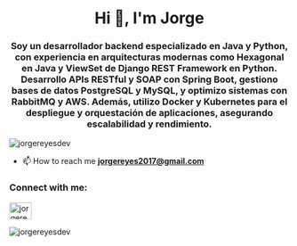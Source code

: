 <h1 align="center">Hi 👋, I'm Jorge</h1>
<h3 align="center">Soy un desarrollador backend especializado en Java y Python, con experiencia en arquitecturas modernas como Hexagonal en Java y ViewSet de Django REST Framework en Python. Desarrollo APIs RESTful y SOAP con Spring Boot, gestiono bases de datos PostgreSQL y MySQL, y optimizo sistemas con RabbitMQ y AWS. Además, utilizo Docker y Kubernetes para el despliegue y orquestación de aplicaciones, asegurando escalabilidad y rendimiento.</h3>

<p align="left"> <img src="https://komarev.com/ghpvc/?username=jorgereyesdev&label=Profile%20views&color=0e75b6&style=flat" alt="jorgereyesdev" /> </p>

- 📫 How to reach me **jorgereyes2017@gmail.com**

<h3 align="left">Connect with me:</h3>
<p align="left">
<a href="https://linkedin.com/in/jorgereyes6" target="blank"><img align="center" src="https://raw.githubusercontent.com/rahuldkjain/github-profile-readme-generator/master/src/images/icons/Social/linked-in-alt.svg" alt="jorgereyes6" height="30" width="40" /></a>
</p>

<p><img align="center" src="https://github-readme-stats.vercel.app/api/top-langs?username=jorgereyesdev&show_icons=true&locale=en&layout=compact" alt="jorgereyesdev" /></p>
